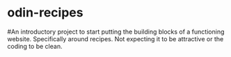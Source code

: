 # odin-recipes
#An introductory project to start putting the building blocks of a functioning website. Specifically around recipes. Not expecting it to be attractive or the coding to be clean.
